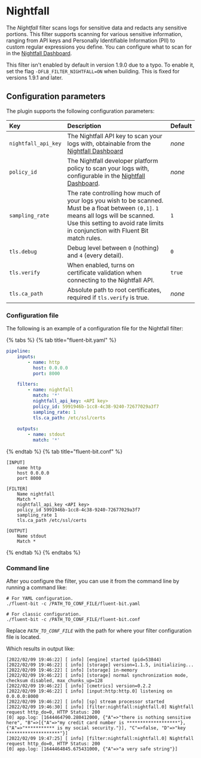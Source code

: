 # Nightfall

The _Nightfall_ filter scans logs for sensitive data and redacts any sensitive
portions. This filter supports scanning for various sensitive information, ranging
from API keys and Personally Identifiable Information (PII) to custom regular
expressions you define. You can configure what to scan for in the
[Nightfall Dashboard](https://app.nightfall.ai).

This filter isn't enabled by default in version 1.9.0 due to a typo. To enable it,
set the flag ```-DFLB_FILTER_NIGHTFALL=ON``` when building. This is fixed for
versions 1.9.1 and later.

## Configuration parameters

The plugin supports the following configuration parameters:

| Key | Description | Default |
| :--- | :--- | :--- |
| `nightfall_api_key` | The Nightfall API key to scan your logs with, obtainable from the [Nightfall Dashboard](https://app.nightfall.ai) | _none_ |
| `policy_id` | The Nightfall developer platform policy to scan your logs with, configurable in the [Nightfall Dashboard](https://app.nightfall.ai/developer-platform/policies). | _none_ |
| `sampling_rate` | The rate controlling how much of your logs you wish to be scanned. Must be a float between `(0,1]`. `1` means all logs will be scanned. Use this setting to avoid rate limits in conjunction with Fluent Bit match rules.| `1` |
| `tls.debug` | Debug level between `0` (nothing) and `4` (every detail). | `0` |
| `tls.verify` | When enabled, turns on certificate validation when connecting to the Nightfall API. | `true` |
| `tls.ca_path` | Absolute path to root certificates, required if `tls.verify` is true. | _none_ |

### Configuration file

The following is an example of a configuration file for the Nightfall filter:

{% tabs %}
{% tab title="fluent-bit.yaml" %}

```yaml
pipeline:
    inputs:
        - name: http
          host: 0.0.0.0
          port: 8000

    filters:
        - name: nightfall
          match: '*'
          nightfall_api_key: <API key>
          policy_id: 5991946b-1cc8-4c38-9240-72677029a3f7
          sampling_rate: 1
          tls.ca_path: /etc/ssl/certs
    
    outputs:
        - name: stdout
          match: '*'
```

{% endtab %}
{% tab title="fluent-bit.conf" %}

```text
[INPUT]
    name http
    host 0.0.0.0
    port 8000

[FILTER]
    Name nightfall
    Match *
    nightfall_api_key <API key>
    policy_id 5991946b-1cc8-4c38-9240-72677029a3f7
    sampling_rate 1
    tls.ca_path /etc/ssl/certs

[OUTPUT]
    Name stdout
    Match *
```

{% endtab %}
{% endtabs %}

### Command line

After you configure the filter, you can use it from the command line by running a command like:

```shell
# For YAML configuration.
./fluent-bit -c /PATH_TO_CONF_FILE/fluent-bit.yaml

# For classic configuration.
./fluent-bit -c /PATH_TO_CONF_FILE/fluent-bit.conf
```

Replace _`PATH_TO_CONF_FILE`_ with the path for where your filter configuration file
is located.

Which results in output like:

```text
[2022/02/09 19:46:22] [ info] [engine] started (pid=53844)
[2022/02/09 19:46:22] [ info] [storage] version=1.1.5, initializing...
[2022/02/09 19:46:22] [ info] [storage] in-memory
[2022/02/09 19:46:22] [ info] [storage] normal synchronization mode, checksum disabled, max_chunks_up=128
[2022/02/09 19:46:22] [ info] [cmetrics] version=0.2.2
[2022/02/09 19:46:22] [ info] [input:http:http.0] listening on 0.0.0.0:8000
[2022/02/09 19:46:22] [ info] [sp] stream processor started
[2022/02/09 19:46:30] [ info] [filter:nightfall:nightfall.0] Nightfall request http_do=0, HTTP Status: 200
[0] app.log: [1644464790.280412000, {"A"=>"there is nothing sensitive here", "B"=>[{"A"=>"my credit card number is *******************"}, {"A"=>"*********** is my social security."}], "C"=>false, "D"=>"key ********************"}]
[2022/02/09 19:47:25] [ info] [filter:nightfall:nightfall.0] Nightfall request http_do=0, HTTP Status: 200
[0] app.log: [1644464845.675431000, {"A"=>"a very safe string"}]
```